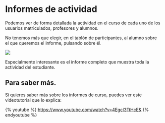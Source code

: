 
# Informes de actividad

Podemos ver de forma detallada la actividad en el curso de cada uno de los usuarios matriculados, profesores y alumnos. 

No tenemos más que elegir, en el tablón de participantes, al alumno sobre el que queremos el informe, pulsando sobre él.

![](/assets/Selección_218.png)

Especialmente interesante es el informe completo que muestra toda la actividad del estudiante.

## Para saber más.

Si quieres saber más sobre los informes de curso, puedes ver este videotutorial que lo explica:

{% youtube %} https://www.youtube.com/watch?v=4EgcI3TtHcE& {% endyoutube %}